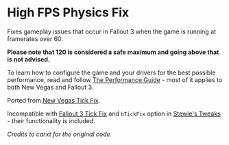 # High FPS Physics Fix

Fixes gameplay issues that occur in Fallout 3 when the game is running at framerates over 60.  

**Please note that 120 is considered a safe maximum and going above that is not advised.**      

To learn how to configure the game and your drivers for the best possible performance, read and follow [The Performance Guide](https://performance.moddinglinked.com/falloutnv.html#DriversAndOS) - most of it applies to both New Vegas and Fallout 3.

Ported from [New Vegas Tick Fix](https://www.nexusmods.com/newvegas/mods/66537).  

Incompatible with [Fallout 3 Tick Fix](https://www.nexusmods.com/fallout3/mods/23542) and `bTickFix` option in [Stewie's Tweaks](https://www.nexusmods.com/fallout3/mods/23561) - their functionality is included.

*Credits to carxt for the original code.*
